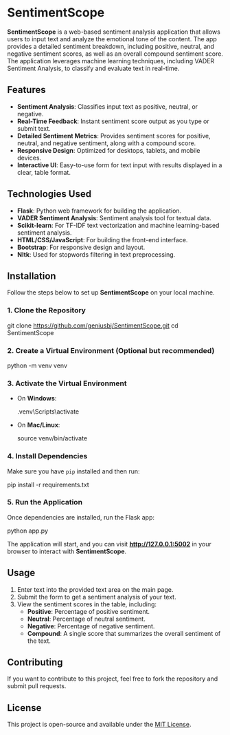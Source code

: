 
# SentimentScope

**SentimentScope** is a web-based sentiment analysis application that allows users to input text and analyze the emotional tone of the content. The app provides a detailed sentiment breakdown, including positive, neutral, and negative sentiment scores, as well as an overall compound sentiment score. The application leverages machine learning techniques, including VADER Sentiment Analysis, to classify and evaluate text in real-time.

## Features

- **Sentiment Analysis**: Classifies input text as positive, neutral, or negative.
- **Real-Time Feedback**: Instant sentiment score output as you type or submit text.
- **Detailed Sentiment Metrics**: Provides sentiment scores for positive, neutral, and negative sentiment, along with a compound score.
- **Responsive Design**: Optimized for desktops, tablets, and mobile devices.
- **Interactive UI**: Easy-to-use form for text input with results displayed in a clear, table format.

## Technologies Used

- **Flask**: Python web framework for building the application.
- **VADER Sentiment Analysis**: Sentiment analysis tool for textual data.
- **Scikit-learn**: For TF-IDF text vectorization and machine learning-based sentiment analysis.
- **HTML/CSS/JavaScript**: For building the front-end interface.
- **Bootstrap**: For responsive design and layout.
- **Nltk**: Used for stopwords filtering in text preprocessing.

## Installation

Follow the steps below to set up **SentimentScope** on your local machine.

### 1. Clone the Repository


git clone https://github.com/geniusbj/SentimentScope.git
cd SentimentScope


### 2. Create a Virtual Environment (Optional but recommended)


python -m venv venv


### 3. Activate the Virtual Environment

- On **Windows**:

  .venv\Scripts\activate


- On **Mac/Linux**:

  source venv/bin/activate


### 4. Install Dependencies

Make sure you have `pip` installed and then run:


pip install -r requirements.txt


### 5. Run the Application

Once dependencies are installed, run the Flask app:


python app.py


The application will start, and you can visit **http://127.0.0.1:5002** in your browser to interact with **SentimentScope**.

## Usage

1. Enter text into the provided text area on the main page.
2. Submit the form to get a sentiment analysis of your text.
3. View the sentiment scores in the table, including:
   - **Positive**: Percentage of positive sentiment.
   - **Neutral**: Percentage of neutral sentiment.
   - **Negative**: Percentage of negative sentiment.
   - **Compound**: A single score that summarizes the overall sentiment of the text.

## Contributing

If you want to contribute to this project, feel free to fork the repository and submit pull requests.

## License

This project is open-source and available under the [MIT License](LICENSE).
